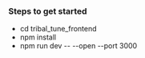 ### Steps to get started
- cd tribal_tune_frontend
- npm install
- npm run dev -- --open --port 3000
